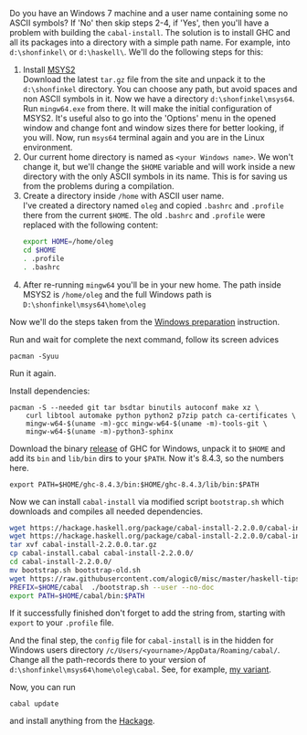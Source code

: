 Do you have an Windows 7 machine and a user name containing some no ASCII symbols? If 'No' then skip steps 2-4, if 'Yes', then you'll have a problem with building the `cabal-install`. The solution is to install GHC and all its packages into a directory with 
a simple path name. For example, into `d:\shonfinkel\` or `d:\haskell\`. We'll do the following steps for this:

1.  Install [MSYS2](http://repo.msys2.org/distrib/)  
Download the latest `tar.gz` file from the site and unpack it to the `d:\shonfinkel` directory. 
You can choose any path, but avoid spaces and non ASCII symbols in it. Now we have a directory `d:\shonfinkel\msys64`.
Run `mingw64.exe` from there. It will make the initial configuration of MSYS2. 
It's useful also to go into the 'Options' menu in the opened window and change font 
and window sizes there for better looking, if you will. Now, run `msys64` terminal again and you are in the Linux environment.
2.  Our current home directory is named as `<your Windows name>`. We won't change it, but we'll change the `$HOME` variable and will work inside a new directory with the only ASCII symbols in its name. This is for saving us from the problems during a compilation.  
3.  Create a directory inside `/home` with ASCII user name.  
I've created a directory named `oleg` and copied `.bashrc` and `.profile` there from the current `$HOME`.
The old `.bashrc` and `.profile` were replaced with the following content:
     ```bash
     export HOME=/home/oleg
     cd $HOME
     . .profile
     . .bashrc
     ```
4.  After re-running `mingw64` you'll be in your new home. The path inside MSYS2 is `/home/oleg` and the full Windows path is `D:\shonfinkel\msys64\home\oleg`  

Now we'll do the steps taken from the [Windows preparation](https://ghc.haskell.org/trac/ghc/wiki/Building/Preparation/Windows#II.UpgradingpackagesinMSYS2) instruction.

Run and wait for complete the next command, follow its screen advices
```
pacman -Syuu
```
Run it again.

Install dependencies:
```
pacman -S --needed git tar bsdtar binutils autoconf make xz \
    curl libtool automake python python2 p7zip patch ca-certificates \
    mingw-w64-$(uname -m)-gcc mingw-w64-$(uname -m)-tools-git \
    mingw-w64-$(uname -m)-python3-sphinx
```
 Download the binary [release](https://www.haskell.org/ghc/) of GHC for Windows, unpack it to `$HOME` and add its `bin` and `lib/bin` dirs to your `$PATH`. Now it's 8.4.3, so the numbers here.
```
export PATH=$HOME/ghc-8.4.3/bin:$HOME/ghc-8.4.3/lib/bin:$PATH
```
Now we can install `cabal-install` via modified script `bootstrap.sh` which downloads and compiles all needed dependencies.
```bash
wget https://hackage.haskell.org/package/cabal-install-2.2.0.0/cabal-install-2.2.0.0.tar.gz
wget https://hackage.haskell.org/package/cabal-install-2.2.0.0/cabal-install.cabal
tar xvf cabal-install-2.2.0.0.tar.gz
cp cabal-install.cabal cabal-install-2.2.0.0/
cd cabal-install-2.2.0.0/
mv bootstrap.sh bootstrap-old.sh
wget https://raw.githubusercontent.com/alogic0/misc/master/haskell-tips/bootstrap.sh
PREFIX=$HOME/cabal  ./bootstrap.sh --user --no-doc
export PATH=$HOME/cabal/bin:$PATH
```
If it successfully finished don't forget to add the string from, starting with `export` to your `.profile` file.

And the final step, the `config` file for `cabal-install` is in the hidden for Windows users directory `/c/Users/<yourname>/AppData/Roaming/cabal/`. Change all the path-records there to your version of `d:\shonfinkel\msys64\home\oleg\cabal`. See, for example, [my variant](./config-windows).

Now, you can run
```
cabal update
```
and install anything from the [Hackage](https://hackage.haskell.org/).
